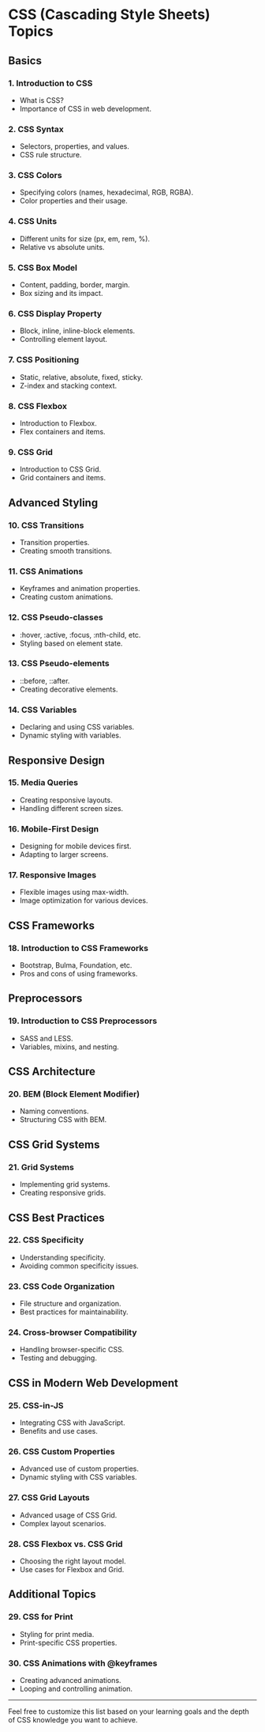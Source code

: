# CSS (Cascading Style Sheets) Topics

## Basics

### 1. Introduction to CSS
- What is CSS?
- Importance of CSS in web development.

### 2. CSS Syntax
- Selectors, properties, and values.
- CSS rule structure.

### 3. CSS Colors
- Specifying colors (names, hexadecimal, RGB, RGBA).
- Color properties and their usage.

### 4. CSS Units
- Different units for size (px, em, rem, %).
- Relative vs absolute units.

### 5. CSS Box Model
- Content, padding, border, margin.
- Box sizing and its impact.

### 6. CSS Display Property
- Block, inline, inline-block elements.
- Controlling element layout.

### 7. CSS Positioning
- Static, relative, absolute, fixed, sticky.
- Z-index and stacking context.

### 8. CSS Flexbox
- Introduction to Flexbox.
- Flex containers and items.

### 9. CSS Grid
- Introduction to CSS Grid.
- Grid containers and items.

## Advanced Styling

### 10. CSS Transitions
- Transition properties.
- Creating smooth transitions.

### 11. CSS Animations
- Keyframes and animation properties.
- Creating custom animations.

### 12. CSS Pseudo-classes
- :hover, :active, :focus, :nth-child, etc.
- Styling based on element state.

### 13. CSS Pseudo-elements
- ::before, ::after.
- Creating decorative elements.

### 14. CSS Variables
- Declaring and using CSS variables.
- Dynamic styling with variables.

## Responsive Design

### 15. Media Queries
- Creating responsive layouts.
- Handling different screen sizes.

### 16. Mobile-First Design
- Designing for mobile devices first.
- Adapting to larger screens.

### 17. Responsive Images
- Flexible images using max-width.
- Image optimization for various devices.

## CSS Frameworks

### 18. Introduction to CSS Frameworks
- Bootstrap, Bulma, Foundation, etc.
- Pros and cons of using frameworks.

## Preprocessors

### 19. Introduction to CSS Preprocessors
- SASS and LESS.
- Variables, mixins, and nesting.

## CSS Architecture

### 20. BEM (Block Element Modifier)
- Naming conventions.
- Structuring CSS with BEM.

## CSS Grid Systems

### 21. Grid Systems
- Implementing grid systems.
- Creating responsive grids.

## CSS Best Practices

### 22. CSS Specificity
- Understanding specificity.
- Avoiding common specificity issues.

### 23. CSS Code Organization
- File structure and organization.
- Best practices for maintainability.

### 24. Cross-browser Compatibility
- Handling browser-specific CSS.
- Testing and debugging.

## CSS in Modern Web Development

### 25. CSS-in-JS
- Integrating CSS with JavaScript.
- Benefits and use cases.

### 26. CSS Custom Properties
- Advanced use of custom properties.
- Dynamic styling with CSS variables.

### 27. CSS Grid Layouts
- Advanced usage of CSS Grid.
- Complex layout scenarios.

### 28. CSS Flexbox vs. CSS Grid
- Choosing the right layout model.
- Use cases for Flexbox and Grid.

## Additional Topics

### 29. CSS for Print
- Styling for print media.
- Print-specific CSS properties.

### 30. CSS Animations with @keyframes
- Creating advanced animations.
- Looping and controlling animation.

---

Feel free to customize this list based on your learning goals and the depth of CSS knowledge you want to achieve.
